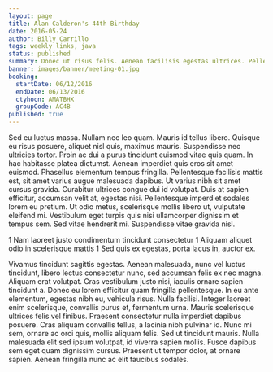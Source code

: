 ```yaml
---
layout: page
title: Alan Calderon's 44th Birthday
date: 2016-05-24
author: Billy Carrillo
tags: weekly links, java
status: published
summary: Donec ut risus felis. Aenean facilisis egestas ultrices. Pellentesque.
banner: images/banner/meeting-01.jpg
booking:
  startDate: 06/12/2016
  endDate: 06/13/2016
  ctyhocn: AMATBHX
  groupCode: AC4B
published: true
---
```

Sed eu luctus massa. Nullam nec leo quam. Mauris id tellus libero. Quisque eu risus posuere, aliquet nisl quis, maximus mauris. Suspendisse nec ultricies tortor. Proin ac dui a purus tincidunt euismod vitae quis quam. In hac habitasse platea dictumst. Aenean imperdiet quis eros sit amet euismod. Phasellus elementum tempus fringilla. Pellentesque facilisis mattis est, sit amet varius augue malesuada dapibus.
Ut varius nibh sit amet cursus gravida. Curabitur ultrices congue dui id volutpat. Duis at sapien efficitur, accumsan velit at, egestas nisi. Pellentesque imperdiet sodales lorem eu pretium. Ut odio metus, scelerisque mollis libero ut, vulputate eleifend mi. Vestibulum eget turpis quis nisi ullamcorper dignissim et tempus sem. Sed vitae hendrerit mi. Suspendisse vitae gravida nisl.

1 Nam laoreet justo condimentum tincidunt consectetur
1 Aliquam aliquet odio in scelerisque mattis
1 Sed quis ex egestas, porta lacus in, auctor ex.

Vivamus tincidunt sagittis egestas. Aenean malesuada, nunc vel luctus tincidunt, libero lectus consectetur nunc, sed accumsan felis ex nec magna. Aliquam erat volutpat. Cras vestibulum justo nisi, iaculis ornare sapien tincidunt a. Donec eu lorem efficitur quam fringilla pellentesque. In eu ante elementum, egestas nibh eu, vehicula risus. Nulla facilisi. Integer laoreet enim scelerisque, convallis purus et, fermentum urna. Mauris scelerisque ultrices felis vel finibus. Praesent consectetur nulla imperdiet dapibus posuere.
Cras aliquam convallis tellus, a lacinia nibh pulvinar id. Nunc mi sem, ornare ac orci quis, mollis aliquam felis. Sed ut tincidunt mauris. Nulla malesuada elit sed ipsum volutpat, id viverra sapien mollis. Fusce dapibus sem eget quam dignissim cursus. Praesent ut tempor dolor, at ornare sapien. Aenean fringilla nunc ac elit faucibus sodales.
